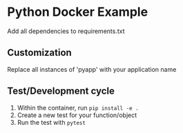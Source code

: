 # Python Docker Example

Add all dependencies to requirements.txt

## Customization

Replace all instances of 'pyapp' with your application name

## Test/Development cycle

1. Within the container, run `pip install -e .`
2. Create a new test for your function/object
3. Run the test with `pytest`